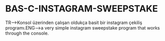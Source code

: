 # BAS-C-INSTAGRAM-SWEEPSTAKE
TR-->Konsol üzerinden çalışan oldukça basit bir instagram çekiliş programı.ENG-->a very simple instagram sweepstake program that works through the console. 
